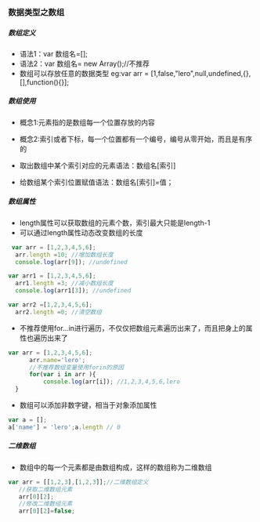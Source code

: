### 数据类型之数组

##### 数组定义

* 语法1：var 数组名=[];
* 语法2：var 数组名= new Array();//不推荐
* 数组可以存放任意的数据类型 eg:var arr = [1,false,"lero",null,undefined,{},[],function(){}];

##### 数组使用

* 概念1:元素指的是数组每一个位置存放的内容
* 概念2:索引或者下标，每一个位置都有一个编号，编号从零开始，而且是有序的


* 取出数组中某个索引对应的元素语法：数组名[索引]
* 给数组某个索引位置赋值语法：数组名[索引]=值；

##### 数组属性

* length属性可以获取数组的元素个数，索引最大只能是length-1
* 可以通过length属性动态改变数组的长度

```javascript
 var arr = [1,2,3,4,5,6];
  arr.length =10; //增加数组长度
  console.log(arr[9]); //undefined

var arr1 = [1,2,3,4,5,6];
  arr1.length =3; //减小数组长度
  console.log(arr1[3]); //undefined

var arr2 =[1,2,3,4,5,6];
  arr2.length =0; //清空数组
```

* 不推荐使用for...in进行遍历，不仅仅把数组元素遍历出来了，而且把身上的属性也遍历出来了

```javascript
var arr = [1,2,3,4,5,6];
      arr.name='lero';
      //不推荐数组变量使用forin的原因
      for(var i in arr ){
          console.log(arr[i]); //1,2,3,4,5,6,lero
  }
```

* 数组可以添加非数字键，相当于对象添加属性

```javascript
var a = [];
a['name'] = 'lero';a.length // 0
```

##### 二维数组

* 数组中的每一个元素都是由数组构成，这样的数组称为二维数组

```javascript
var arr = [[1,2,3],[1,2,3]];//二维数组定义
   //获取二维数组元素
   arr[0][2];
   //修改二维数组元素
   arr[0][2]=false;
```

